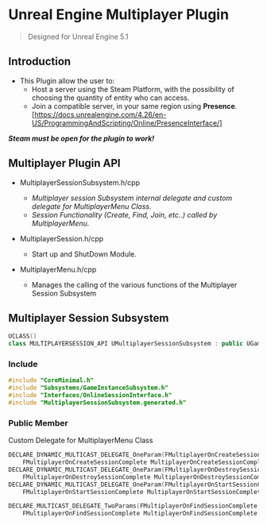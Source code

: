 # Unreal Engine Multiplayer Plugin
> Designed for Unreal Engine 5.1

## Introduction
- This Plugin allow the user to:
    - Host a server using the Steam Platform, with the possibility of choosing the quantity of entity who can access.
    - Join a compatible server, in your same region using **Presence**. [https://docs.unrealengine.com/4.26/en-US/ProgrammingAndScripting/Online/PresenceInterface/]
    
 
***Steam must be open for the plugin to work!*** 

## Multiplayer Plugin API

  - MultiplayerSessionSubsystem.h/cpp
    - *Multiplayer session Subsystem internal delegate and custom delegate for MultiplayerMenu Class.*
    - *Session Functionality (Create, Find, Join, etc..) called by MultiplayerMenu.*
    
  - MultiplayerSession.h/cpp 
    - Start up and ShutDown Module.
  - MultiplayerMenu.h/cpp 
    - Manages the calling of the various functions of the Multiplayer Session Subsystem

## Multiplayer Session Subsystem
```C++
UCLASS()
class MULTIPLAYERSESSION_API UMultiplayerSessionSubsystem : public UGameInstanceSubsystem
```
### Include
```C++
#include "CoreMinimal.h"
#include "Subsystems/GameInstanceSubsystem.h"
#include "Interfaces/OnlineSessionInterface.h"
#include "MultiplayerSessionSubsystem.generated.h"
```

### Public Member
Custom Delegate for MultiplayerMenu Class
```C++
DECLARE_DYNAMIC_MULTICAST_DELEGATE_OneParam(FMultiplayerOnCreateSessionComplete, bool, bWasSuccessful);
	FMultiplayerOnCreateSessionComplete MultiplayerOnCreateSessionComplete;
DECLARE_DYNAMIC_MULTICAST_DELEGATE_OneParam(FMultiplayerOnDestroySessionComplete, bool, bWasSuccessful);
	FMultiplayerOnDestroySessionComplete MultiplayerOnDestroySessionComplete;
DECLARE_DYNAMIC_MULTICAST_DELEGATE_OneParam(FMultiplayerOnStartSessionComplete, bool, bWasSuccessful);
	FMultiplayerOnStartSessionComplete MultiplayerOnStartSessionComplete;

DECLARE_MULTICAST_DELEGATE_TwoParams(FMultiplayerOnFindSessionComplete, const TArray<FOnlineSessionSearchResult>& SessionResult, bool bWasSuccessful);
	FMultiplayerOnFindSessionComplete MultiplayerOnFindSessionComplete;
```
